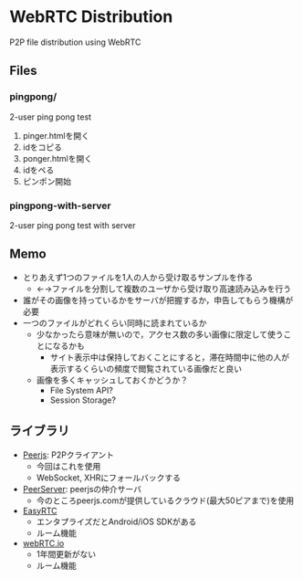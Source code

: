 # WebRTC Distribution
P2P file distribution using WebRTC

## Files
### pingpong/
2-user ping pong test

1. pinger.htmlを開く
2. idをコピる
3. ponger.htmlを開く
4. idをペる
5. ピンポン開始

### pingpong-with-server
2-user ping pong test with server

## Memo
* とりあえず1つのファイルを1人の人から受け取るサンプルを作る
	* ←→ファイルを分割して複数のユーザから受け取り高速読み込みを行う
* 誰がその画像を持っているかをサーバが把握するか，申告してもらう機構が必要
* 一つのファイルがどれくらい同時に読まれているか
	* 少なかったら意味が無いので，アクセス数の多い画像に限定して使うことになるかも
		* サイト表示中は保持しておくことにすると，滞在時間中に他の人が表示するくらいの頻度で閲覧されている画像だと良い
	* 画像を多くキャッシュしておくかどうか？
		* File System API? 
		* Session Storage?
    
## ライブラリ
* [Peerjs](https://github.com/peers/peerjs): P2Pクライアント
	* 今回はこれを使用
	* WebSocket, XHRにフォールバックする
* [PeerServer](https://github.com/peers/peerjs-server): peerjsの仲介サーバ
	* 今のところpeerjs.comが提供しているクラウド(最大50ピアまで)を使用
* [EasyRTC](http://easyrtc.com/)
	* エンタプライズだとAndroid/iOS SDKがある
	* ルーム機能
* [webRTC.io](https://github.com/webRTC/webRTC.io)
	* 1年間更新がない
	* ルーム機能